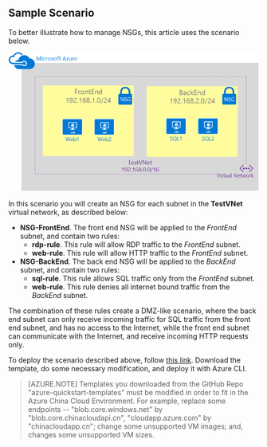 ## Sample Scenario
To better illustrate how to manage NSGs, this article uses the scenario below.

![VNet scenario](./media/virtual-networks-create-nsg-scenario-include/figure1.png)

In this scenario you will create an NSG for each subnet in the **TestVNet** virtual network, as described below: 

* **NSG-FrontEnd**. The front end NSG will be applied to the *FrontEnd* subnet, and contain two rules:    
  * **rdp-rule**. This rule will allow RDP traffic to the *FrontEnd* subnet.
  * **web-rule**. This rule will allow HTTP traffic to the *FrontEnd* subnet.
* **NSG-BackEnd**. The back end NSG will be applied to the *BackEnd* subnet, and contain two rules:    
  * **sql-rule**. This rule allows SQL traffic only from the *FrontEnd* subnet.
  * **web-rule**. This rule denies all internet bound traffic from the *BackEnd* subnet.

The combination of these rules create a DMZ-like scenario, where the back end subnet can only receive incoming traffic for SQL traffic from the front end subnet, and has no access to the Internet, while the front end subnet can communicate with the Internet, and receive incoming HTTP requests only.

To deploy the scenario described above, follow [this link](http://github.com/telmosampaio/azure-templates/tree/master/201-IaaS-WebFrontEnd-SQLBackEnd-NSG). Download the template, do some necessary modification, and deploy it with Azure CLI.

>[AZURE.NOTE] Templates you downloaded from the GitHub Repo "azure-quickstart-templates" must be modified in order to fit in the Azure China Cloud Environment. For example, replace some endpoints -- "blob.core.windows.net" by "blob.core.chinacloudapi.cn", "cloudapp.azure.com" by "chinacloudapp.cn"; change some unsupported VM images; and, changes some unsupported VM sizes.

